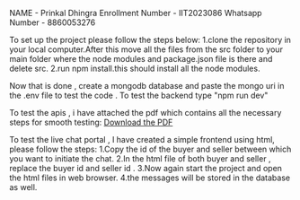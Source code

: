 NAME - Prinkal Dhingra 
Enrollment Number - IIT2023086
Whatsapp Number - 8860053276

To set up the project please follow the steps below:
1.clone the repository in your local computer.After this move all the files from the src folder to your main folder where the node modules and package.json file is there and delete src.
2.run npm install.this should install all the node modules.


Now that is done , create a mongodb database and paste the mongo uri in the .env file to test the code .
To test the backend type "npm run dev"




To test the apis , i have attached the pdf which contains all the necessary steps for smooth testing:
[Download the PDF](https://github.com/PrinkalDhingra/WebD-Selection-Task-2-Resell/raw/master/Geekhave_round2_ppt.pdf)

To test the live chat portal , I have created a simple frontend using html, please follow the steps:
1.Copy the id of the buyer and seller between which you want to initiate the chat.
2.In the html file of both buyer and seller , replace the buyer id and seller id .
3.Now again start the project and open the html files in web browser.
4.the messages will be stored in the database as well.
